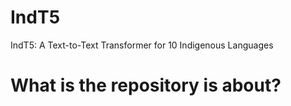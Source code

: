 # IndT5
IndT5: A Text-to-Text Transformer for 10 Indigenous Languages


# What is the repository is about?
